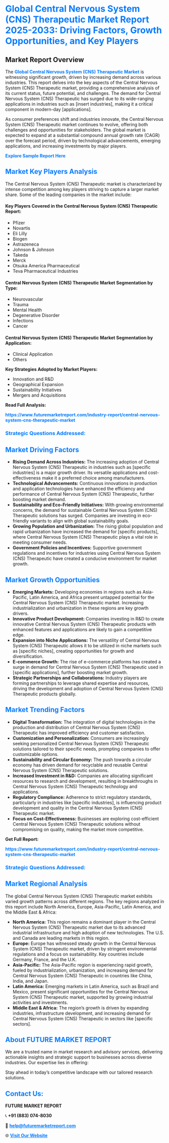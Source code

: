 <h1 style="color: #007BFF;">Global Central Nervous System (CNS) Therapeutic Market Report 2025-2033: Driving Factors, Growth Opportunities, and Key Players</h1>

<section id="overview">
<h2>Market Report Overview</h2>
<p>The <a href="https://www.futuremarketreport.com/industry-report/central-nervous-system-cns-therapeutic-market" style="color: #007BFF; text-decoration: none;"><strong>Global Central Nervous System (CNS) Therapeutic Market</strong></a> is witnessing significant growth, driven by increasing demand across various industries. This report delves into the key aspects of the Central Nervous System (CNS) Therapeutic market, providing a comprehensive analysis of its current status, future potential, and challenges. The demand for Central Nervous System (CNS) Therapeutic has surged due to its wide-ranging applications in industries such as [insert industries], making it a critical component in modern-day [applications].</p>
<p>As consumer preferences shift and industries innovate, the Central Nervous System (CNS) Therapeutic market continues to evolve, offering both challenges and opportunities for stakeholders. The global market is expected to expand at a substantial compound annual growth rate (CAGR) over the forecast period, driven by technological advancements, emerging applications, and increasing investments by major players.</p>
</section>

<section id="overview">
<p><a href="https://www.futuremarketreport.com/request-sample/reportId=77161" style="color: #007BFF; text-decoration: none;"><strong>Explore Sample Report Here</strong></a></p>
</section>

<section id="key-players">
<h2 style="color: #007BFF;">Market Key Players Analysis</h2>
<p>The Central Nervous System (CNS) Therapeutic market is characterized by intense competition among key players striving to capture a larger market share. Some of the leading companies in the market include:</p>
<h4>Key Players Covered in the Central Nervous System (CNS) Therapeutic Report:</h4>
<ul><li>Pfizer</li><li>Novartis</li><li>Eli Lilly</li><li>Biogen</li><li>Astrazeneca</li><li>Johnson &amp; Johnson</li><li>Takeda</li><li>Merck</li><li>Otsuka America Pharmaceutical</li><li>Teva Pharmaceutical Industries</li></ul>
<h4>Central Nervous System (CNS) Therapeutic Market Segmentation by Type:</h4>
<ul><li>Neurovascular</li><li>Trauma</li><li>Mental Health</li><li>Degenerative Disorder</li><li>Infections</li><li>Cancer</li></ul>

<h4>Central Nervous System (CNS) Therapeutic Market Segmentation by Application:</h4>
<ul><li>Clinical Application</li><li>Others</li></ul>
<p><strong>Key Strategies Adopted by Market Players:</strong></p>
<ul>
<li>Innovation and R&D</li>
<li>Geographical Expansion</li>
<li>Sustainability Initiatives</li>
<li>Mergers and Acquisitions</li>
</ul>
</section>

<section>
<p><strong>Read Full Analysis: </strong></p><a href="https://www.futuremarketreport.com/industry-report/central-nervous-system-cns-therapeutic-market" style="color: #007BFF; text-decoration: none;"><strong>https://www.futuremarketreport.com/industry-report/central-nervous-system-cns-therapeutic-market</strong></a>
<h3 style="color: #007BFF;">Strategic Questions Addressed:</h3>
</section>

<section id="driving-factors">
<h2 style="color: #007BFF;">Market Driving Factors</h2>
<ul>
<li><strong>Rising Demand Across Industries:</strong> The increasing adoption of Central Nervous System (CNS) Therapeutic in industries such as [specific industries] is a major growth driver. Its versatile applications and cost-effectiveness make it a preferred choice among manufacturers.</li>
<li><strong>Technological Advancements:</strong> Continuous innovations in production and application technologies have enhanced the efficiency and performance of Central Nervous System (CNS) Therapeutic, further boosting market demand.</li>
<li><strong>Sustainability and Eco-Friendly Initiatives:</strong> With growing environmental concerns, the demand for sustainable Central Nervous System (CNS) Therapeutic solutions has surged. Companies are investing in eco-friendly variants to align with global sustainability goals.</li>
<li><strong>Growing Population and Urbanization:</strong> The rising global population and rapid urbanization have increased the demand for [specific products], where Central Nervous System (CNS) Therapeutic plays a vital role in meeting consumer needs.</li>
<li><strong>Government Policies and Incentives:</strong> Supportive government regulations and incentives for industries using Central Nervous System (CNS) Therapeutic have created a conducive environment for market growth.</li>
</ul>
</section>

<section id="growth-opportunities">
<h2 style="color: #007BFF;">Market Growth Opportunities</h2>
<ul>
<li><strong>Emerging Markets:</strong> Developing economies in regions such as Asia-Pacific, Latin America, and Africa present untapped potential for the Central Nervous System (CNS) Therapeutic market. Increasing industrialization and urbanization in these regions are key growth drivers.</li>
<li><strong>Innovative Product Development:</strong> Companies investing in R&D to create innovative Central Nervous System (CNS) Therapeutic products with enhanced features and applications are likely to gain a competitive edge.</li>
<li><strong>Expansion into Niche Applications:</strong> The versatility of Central Nervous System (CNS) Therapeutic allows it to be utilized in niche markets such as [specific niches], creating opportunities for growth and diversification.</li>
<li><strong>E-commerce Growth:</strong> The rise of e-commerce platforms has created a surge in demand for Central Nervous System (CNS) Therapeutic used in [specific applications], further boosting market growth.</li>
<li><strong>Strategic Partnerships and Collaborations:</strong> Industry players are forming partnerships to leverage shared expertise and resources, driving the development and adoption of Central Nervous System (CNS) Therapeutic products globally.</li>
</ul>
</section>

<section id="trending-factors">
<h2 style="color: #007BFF;">Market Trending Factors</h2>
<ul>
<li><strong>Digital Transformation:</strong> The integration of digital technologies in the production and distribution of Central Nervous System (CNS) Therapeutic has improved efficiency and customer satisfaction.</li>
<li><strong>Customization and Personalization:</strong> Consumers are increasingly seeking personalized Central Nervous System (CNS) Therapeutic solutions tailored to their specific needs, prompting companies to offer customizable options.</li>
<li><strong>Sustainability and Circular Economy:</strong> The push towards a circular economy has driven demand for recyclable and reusable Central Nervous System (CNS) Therapeutic solutions.</li>
<li><strong>Increased Investment in R&D:</strong> Companies are allocating significant resources to research and development, resulting in breakthroughs in Central Nervous System (CNS) Therapeutic technology and applications.</li>
<li><strong>Regulatory Compliance:</strong> Adherence to strict regulatory standards, particularly in industries like [specific industries], is influencing product development and quality in the Central Nervous System (CNS) Therapeutic market.</li>
<li><strong>Focus on Cost-Effectiveness:</strong> Businesses are exploring cost-efficient Central Nervous System (CNS) Therapeutic solutions without compromising on quality, making the market more competitive.</li>
</ul>
</section>

<section>
<p><strong>Get Full Report: </strong></p><a href="https://www.futuremarketreport.com/industry-report/central-nervous-system-cns-therapeutic-market" style="color: #007BFF; text-decoration: none;"><strong>https://www.futuremarketreport.com/industry-report/central-nervous-system-cns-therapeutic-market</strong></a>
<h3 style="color: #007BFF;">Strategic Questions Addressed:</h3>
</section>


<section id="regional-analysis">
<h2 style="color: #007BFF;">Market Regional Analysis</h2>
<p>The global Central Nervous System (CNS) Therapeutic market exhibits varied growth patterns across different regions. The key regions analyzed in this report include North America, Europe, Asia-Pacific, Latin America, and the Middle East & Africa:</p>
<ul>
<li><strong>North America:</strong> This region remains a dominant player in the Central Nervous System (CNS) Therapeutic market due to its advanced industrial infrastructure and high adoption of new technologies. The U.S. and Canada are leading markets in this region.</li>
<li><strong>Europe:</strong> Europe has witnessed steady growth in the Central Nervous System (CNS) Therapeutic market, driven by stringent environmental regulations and a focus on sustainability. Key countries include Germany, France, and the U.K.</li>
<li><strong>Asia-Pacific:</strong> The Asia-Pacific region is experiencing rapid growth, fueled by industrialization, urbanization, and increasing demand for Central Nervous System (CNS) Therapeutic in countries like China, India, and Japan.</li>
<li><strong>Latin America:</strong> Emerging markets in Latin America, such as Brazil and Mexico, present significant opportunities for the Central Nervous System (CNS) Therapeutic market, supported by growing industrial activities and investments.</li>
<li><strong>Middle East & Africa:</strong> The region’s growth is driven by expanding industries, infrastructure development, and increasing demand for Central Nervous System (CNS) Therapeutic in sectors like [specific sectors].</li>
</ul>
</section>

<footer>
<h2 style="color: #007BFF;">About FUTURE MARKET REPORT</h2>
<p>We are a trusted name in market research and advisory services, delivering actionable insights and strategic support to businesses across diverse industries. Our expertise lies in offering:</p>

<p>Stay ahead in today’s competitive landscape with our tailored research solutions.</p>

<h2 style="color: #007BFF;">Contact Us:</h2>
<p><strong>FUTURE MARKET REPORT</strong></p>
<p>📞 <strong>+91 (883) 074-8030</strong></p>
<p>📧 <strong><a href="mailto:help@futuremarketreport.com" style="color: #007BFF;">help@futuremarketreport.com</a></strong></p>
<p>🌐 <strong><a href="https://www.futuremarketreport.com/" style="color: #007BFF;">Visit Our Website</a></strong></p>
</footer>